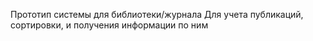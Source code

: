 Прототип системы для библиотеки/журнала
Для учета публикаций, сортировки, и получения информации по ним
